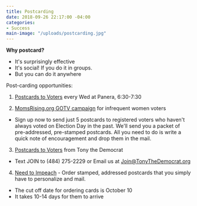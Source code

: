 ```yaml
---
title: Postcarding
date: 2018-09-26 22:17:00 -04:00
categories:
- Success
main-image: "/uploads/postcarding.jpg"
---
```


**Why postcard?**
* It's surprisingly effective
* It's social! If you do it in groups. 
* But you can do it anywhere

Post-carding opportunities: 
1. [Postcards to Voters](https://bit.ly/2JSX4QO) every Wed at Panera, 6:30-7:30

2. [MomsRising.org GOTV campaign](https://bit.ly/2ybtSBg) for infrequent women voters
* Sign up now to send just 5 postcards to registered voters who haven't always voted on Election Day in the past. We'll send you a packet of pre-addressed, pre-stamped postcards. All you need to do is write a quick note of encouragement and drop them in the mail. 

3. [Postcards to Voters](https://postcardstovoters.org/) from Tony the Democrat
* Text JOIN to (484) 275-2229 or Email us at Join@TonyTheDemocrat.org

4. [Need to Impeach](https://bit.ly/2xQa4mR) - Order stamped, addressed postcards that you simply have to personalize and mail.
* The cut off date for ordering cards is October 10
* It takes 10-14 days for them to arrive


